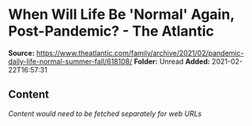 # When Will Life Be 'Normal' Again, Post-Pandemic? - The Atlantic

**Source:** https://www.theatlantic.com/family/archive/2021/02/pandemic-daily-life-normal-summer-fall/618108/
**Folder:** Unread
**Added:** 2021-02-22T16:57:31




## Content
*Content would need to be fetched separately for web URLs*
